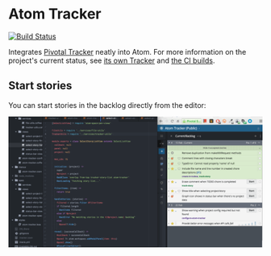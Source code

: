 # Atom Tracker

[![Build Status][3]][4]

Integrates [Pivotal Tracker][1] neatly into Atom. For more information on the project's current status,
see [its own Tracker][2] and [the CI builds][4].

## Start stories

You can start stories in the backlog directly from the editor:

![Screenshot](https://github.com/textbook/atom-tracker/blob/master/resources/start-story.gif?raw=true)

[1]: https://www.pivotaltracker.com
[2]: https://www.pivotaltracker.com/n/projects/1520307
[3]: https://travis-ci.org/textbook/atom-tracker.svg?branch=master
[4]: https://travis-ci.org/textbook/atom-tracker
